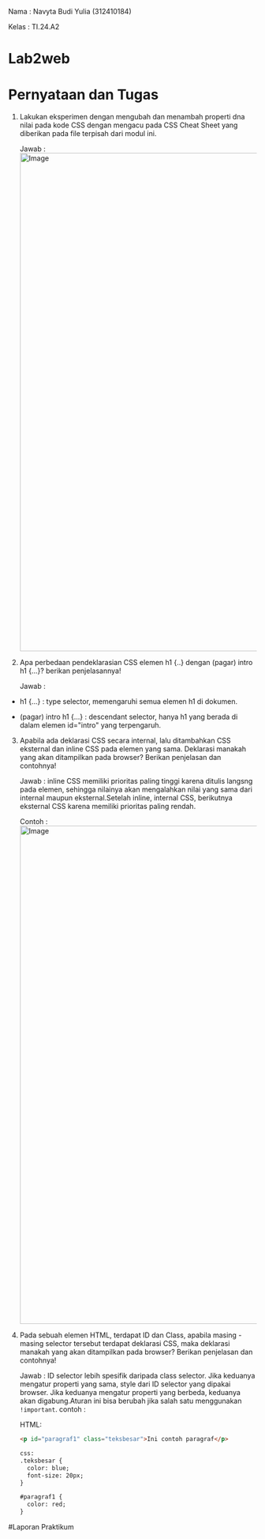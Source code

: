 Nama  : Navyta Budi Yulia (312410184)

Kelas : TI.24.A2

# Lab2web
# Pernyataan dan Tugas
1. Lakukan eksperimen dengan mengubah dan menambah properti dna nilai pada kode CSS dengan mengacu pada CSS Cheat Sheet yang diberikan pada file terpisah dari modul ini.
   
   Jawab :
   <img width="960" height="1008" alt="Image" src="https://github.com/user-attachments/assets/e1bbd02a-6159-4306-8f4b-f178c605b4b0" />

2. Apa perbedaan pendeklarasian CSS elemen h1 {..} dengan (pagar) intro h1 {...}? berikan penjelasannya!
   
   Jawab : 

- h1 {...} : type selector, memengaruhi semua elemen h1 di dokumen.

- (pagar) intro h1 {...} : descendant selector, hanya h1 yang berada di dalam elemen id="intro" yang terpengaruh.

3. Apabila ada deklarasi CSS secara internal, lalu ditambahkan CSS eksternal dan inline CSS pada elemen yang sama. Deklarasi manakah yang akan ditampilkan pada browser? Berikan penjelasan dan contohnya!
   
   Jawab : inline CSS memiliki prioritas paling tinggi karena ditulis langsng pada elemen, sehingga nilainya akan mengalahkan nilai yang sama dari internal maupun eksternal.Setelah inline, internal CSS, berikutnya            eksternal CSS karena memiliki prioritas paling rendah.

   Contoh :
   <img width="1920" height="1008" alt="Image" src="https://github.com/user-attachments/assets/c3b8aa69-401a-444a-9643-811db7050ffd" />

4. Pada sebuah elemen HTML, terdapat ID dan Class, apabila masing - masing selector tersebut terdapat deklarasi CSS, maka deklarasi manakah yang akan ditampilkan pada browser? Berikan penjelasan dan contohnya! <p id="paragraf-1" class="text-paragraf">
   
   Jawab : ID selector lebih spesifik daripada class selector. Jika keduanya mengatur properti yang    sama, style dari ID selector yang dipakai browser. Jika keduanya mengatur properti yang berbeda,    keduanya akan digabung.Aturan ini bisa berubah jika salah satu menggunakan `!important`.
   contoh :

   HTML:
   ```html
   <p id="paragraf1" class="teksbesar">Ini contoh paragraf</p>

   css:
   .teksbesar {
     color: blue;
     font-size: 20px;
   }

   #paragraf1 {
     color: red;
   }

#Laporan Praktikum




